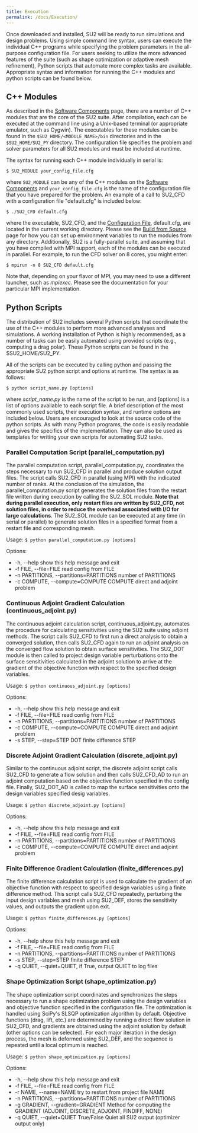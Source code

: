 ```yaml
---
title: Execution
permalink: /docs/Execution/
---
```


Once downloaded and installed, SU2 will be ready to run simulations and design problems. Using simple command line syntax, users can execute the individual C++ programs while specifying the problem parameters in the all-purpose configuration file. For users seeking to utilize the more advanced features of the suite (such as shape optimization or adaptive mesh refinement), Python scripts that automate more complex tasks are available. Appropriate syntax and information for running the C++ modules and python scripts can be found below.

## C++ Modules

As described in the [Software Components](/su2/docs/Software-Components/) page, there are a number of C++ modules that are the core of the SU2 suite. After compilation, each can be executed at the command line using a Unix-based terminal (or appropriate emulator, such as Cygwin). The executables for these modules can be found in the `$SU2_HOME/<MODULE_NAME>/bin` directories and in the `$SU2_HOME/SU2_PY` directory.  The configuration file specifies the problem and solver parameters for all SU2 modules and must be included at runtime.

The syntax for running each C++ module individually in serial is:
```
$ SU2_MODULE your_config_file.cfg
```
where `SU2_MODULE` can be any of the C++ modules on the [Software Components](/su2/docs/Software-Components/) and `your_config_file.cfg` is the name of the configuration file that you have prepared for the problem. An example of a call to SU2_CFD with a configuration file "default.cfg" is included below:
```
$ ./SU2_CFD default.cfg
```
where the executable, SU2_CFD, and the [Configuration File](/su2/docs/Configuration-File/), default.cfg, are located in the current working directory.  Please see the [Build from Source](/su2/docs/Build-from-Source/) page for how you can set up environment variables to run the modules from any directory. Additionally, SU2 is a fully-parallel suite, and assuming that you have compiled with MPI support, each of the modules can be executed in parallel. For example, to run the CFD solver on 8 cores, you might enter:
```
$ mpirun -n 8 SU2_CFD default.cfg
```
Note that, depending on your flavor of MPI, you may need to use a different launcher, such as *mpiexec*. Please see the documentation for your particular MPI implementation.

## Python Scripts

The distribution of SU2 includes several Python scripts that coordinate the use of the C++ modules to perform more advanced analyses and simulations. A working installation of Python is highly recommended, as a number of tasks can be easily automated using provided scripts (e.g., computing a drag polar). These Python scripts can be found in the $SU2_HOME/SU2_PY.

All of the scripts can be executed by calling python and passing the appropriate SU2 python script and options at runtime. The syntax is as follows:
```
$ python script_name.py [options]
```
where *script_name.py* is the name of the script to be run, and [options] is a list of options available to each script file.  A brief description of the most commonly used scripts, their execution syntax, and runtime options are included below. Users are encouraged to look at the source code of the python scripts. As with many Python programs, the code is easily readable and gives the specifics of the implementation. They can also be used as templates for writing your own scripts for automating SU2 tasks.

### Parallel Computation Script (parallel_computation.py)

The parallel computation script, parallel_computation.py, coordinates the steps necessary to run SU2_CFD in parallel and produce solution output files. The script calls SU2_CFD in parallel (using MPI) with the indicated number of ranks. At the conclusion of the simulation, the parallel_computation.py script generates the solution files from the restart file written during execution by calling the SU2_SOL module. **Note that during parallel execution, only restart files are written by SU2_CFD, not solution files, in order to reduce the overhead associated with I/O for large calculations**. The SU2_SOL module can be executed at any time (in serial or parallel) to generate solution files in a specified format from a restart file and corresponding mesh.

Usage: `$ python parallel_computation.py [options]`

Options:
* -h, --help show this help message and exit
* -f FILE, --file=FILE read config from FILE
* -n PARTITIONS, --partitions=PARTITIONS number of PARTITIONS
* -c COMPUTE, --compute=COMPUTE COMPUTE direct and adjoint problem

### Continuous Adjoint Gradient Calculation (continuous_adjoint.py)

The continuous adjoint calculation script, continuous_adjoint.py, automates the procedure for calculating sensitivities using the SU2 suite using adjoint methods. The script calls SU2_CFD to first run a direct analysis to obtain a converged solution, then calls SU2_CFD again to run an adjoint analysis on the converged flow solution to obtain surface sensitivities. The SU2_DOT module is then called to project design variable perturbations onto the surface sensitivities calculated in the adjoint solution to arrive at the gradient of the objective function with respect to the specified design variables.

Usage: `$ python continuous_adjoint.py [options]`

Options:
* -h, --help show this help message and exit
* -f FILE, --file=FILE read config from FILE
* -n PARTITIONS, --partitions=PARTITIONS number of PARTITIONS
* -c COMPUTE, --compute=COMPUTE COMPUTE direct and adjoint problem
* -s STEP, --step=STEP DOT finite difference STEP

### Discrete Adjoint Gradient Calculation (discrete_adjoint.py)

Similar to the continuous adjoint script, the discrete adjoint script calls SU2_CFD to generate a flow solution and then calls SU2_CFD_AD to run an adjoint computation based on the objective function specified in the config file. Finally, SU2_DOT_AD is called to map the surface sensitivities onto the design variables specified desig variables.

Usage: `$ python discrete_adjoint.py [options]`

Options:
* -h, --help show this help message and exit
* -f FILE, --file=FILE read config from FILE
* -n PARTITIONS, --partitions=PARTITIONS number of PARTITIONS
* -c COMPUTE, --compute=COMPUTE COMPUTE direct and adjoint problem

### Finite Difference Gradient Calculation (finite_differences.py)

The finite difference calculation script is used to calculate the gradient of an objective function with respect to specified design variables using a finite difference method. This script calls SU2_CFD repeatedly, perturbing the input design variables and mesh using SU2_DEF, stores the sensitivity values, and outputs the gradient upon exit.

Usage: `$ python finite_differences.py [options]`

Options:
* -h, --help show this help message and exit
* -f FILE, --file=FILE read config from FILE
* -n PARTITIONS, --partitions=PARTITIONS number of PARTITIONS
* -s STEP, --step=STEP finite difference STEP
* -q QUIET, --quiet=QUIET, if True, output QUIET to log files 

### Shape Optimization Script (shape_optimization.py)

The shape optimization script coordinates and synchronizes the steps necessary to run a shape optimization problem using the design variables and objective function specified in the configuration file. The optimization is handled using SciPy's SLSQP optimization algorithm by default. Objective functions (drag, lift, etc.) are determined by running a direct flow solution in SU2_CFD, and gradients are obtained using the adjoint solution by default (other options can be selected). For each major iteration in the design process, the mesh is deformed using SU2_DEF, and the sequence is repeated until a local optimum is reached.

Usage: `$ python shape_optimization.py [options]`

Options:
* -h, --help show this help message and exit
* -f FILE, --file=FILE read config from FILE
* -r NAME, --name=NAME try to restart from project file NAME
* -n PARTITIONS, --partitions=PARTITIONS number of PARTITIONS
* -g GRADIENT, --gradient=GRADIENT Method for computing the GRADIENT (ADJOINT, DISCRETE_ADJOINT, FINDIFF, NONE)
* -q QUIET, --quiet=QUIET True/False Quiet all SU2 output (optimizer output only)
